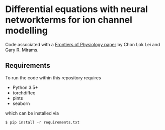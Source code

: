 # Differential equations with neural networkterms for ion channel modelling

Code associated with a [Frontiers of Physiology paper](.) by Chon Lok Lei and Gary R. Mirams.


Requirements
------

To run the code within this repository requires

- Python 3.5+
- torchdiffeq
- pints
- seaborn

which can be installed via
```
$ pip install -r requirements.txt
```
